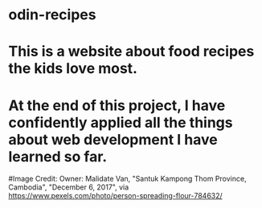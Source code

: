 # odin-recipes
# This is a website about food recipes the kids love most.
# At the end of this project, I have confidently applied all the things about web development I have learned so far.

#Image Credit:  Owner: Malidate Van, "Santuk Kampong Thom Province, Cambodia", "December 6, 2017", via https://www.pexels.com/photo/person-spreading-flour-784632/